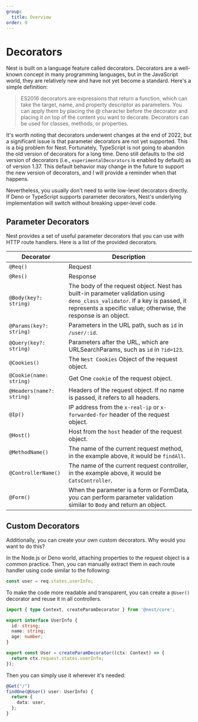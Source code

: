 ```yaml
---
group:
  title: Overview
order: 9
---
```


# Decorators

Nest is built on a language feature called decorators. Decorators are a well-known concept in many programming languages, but in the JavaScript world, they are relatively new and have not yet become a standard. Here's a simple definition:

> ES2016 decorators are expressions that return a function, which can take the target, name, and property descriptor as parameters. You can apply them by placing the @ character before the decorator and placing it on top of the content you want to decorate. Decorators can be used for classes, methods, or properties.

It's worth noting that decorators underwent changes at the end of 2022, but a significant issue is that parameter decorators are not yet supported. This is a big problem for Nest. Fortunately, TypeScript is not going to abandon the old version of decorators for a long time. Deno still defaults to the old version of decorators (i.e., `experimentalDecorators` is enabled by default) as of version 1.37. This default behavior may change in the future to support the new version of decorators, and I will provide a reminder when that happens.

Nevertheless, you usually don't need to write low-level decorators directly. If Deno or TypeScript supports parameter decorators, Nest's underlying implementation will switch without breaking upper-level code.

## Parameter Decorators

Nest provides a set of useful parameter decorators that you can use with HTTP route handlers. Here is a list of the provided decorators.

| Decorator                 | Description                                                                                                                                                                                    |
| ------------------------- | ---------------------------------------------------------------------------------------------------------------------------------------------------------------------------------------------- |
| `@Req()`                  | Request                                                                                                                                                                                        |
| `@Res()`                  | Response                                                                                                                                                                                       |
| `@Body(key?: string)`     | The body of the request object. Nest has built-in parameter validation using `deno_class_validator`. If a key is passed, it represents a specific value; otherwise, the response is an object. |
| `@Params(key?: string)`   | Parameters in the URL path, such as `id` in `/user/:id`.                                                                                                                                       |
| `@Query(key?: string)`    | Parameters after the URL, which are URLSearchParams, such as `id` in `?id=123`.                                                                                                                |
| `@Cookies()`              | The `Nest Cookies` Object of the request object.                                                                                                                                               |
| `@Cookie(name: string)`   | Get One `cookie` of the request object.                                                                                                                                                        |
| `@Headers(name?: string)` | Headers of the request object. If no name is passed, it refers to all headers.                                                                                                                 |
| `@Ip()`                   | IP address from the `x-real-ip` or `x-forwarded-for` header of the request object.                                                                                                             |
| `@Host()`                 | Host from the `host` header of the request object.                                                                                                                                             |
| `@MethodName()`           | The name of the current request method, in the example above, it would be `findAll`.                                                                                                           |
| `@ControllerName()`       | The name of the current request controller, in the example above, it would be `CatsController`.                                                                                                |
| `@Form()`                 | When the parameter is a form or FormData, you can perform parameter validation similar to `Body` and return an object.                                                                         |

## Custom Decorators

Additionally, you can create your own custom decorators. Why would you want to do this?

In the Node.js or Deno world, attaching properties to the request object is a common practice. Then, you can manually extract them in each route handler using code similar to the following:

```typescript
const user = req.states.userInfo;
```

To make the code more readable and transparent, you can create a `@User()` decorator and reuse it in all controllers.

```typescript
import { type Context, createParamDecorator } from '@nest/core';

export interface UserInfo {
  id: string;
  name: string;
  age: number;
}

export const User = createParamDecorator((ctx: Context) => {
  return ctx.request.states.userInfo;
});
```

Then you can simply use it wherever it's needed:

```typescript
@Get("/")
findOne(@User() user: UserInfo) {
  return {
    data: user,
  };
}
```
